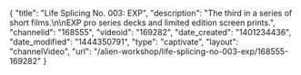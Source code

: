 {
    "title": "Life Splicing No. 003: EXP",
    "description": "The third in a series of short films.\n\nEXP pro series decks and limited edition screen prints.",
    "channelid": "168555",
    "videoid": "169282",
    "date_created": "1401234436",
    "date_modified": "1444350791",
    "type": "captivate",
    "layout": "channelVideo",
    "url": "\/alien-workshop\/life-splicing-no-003-exp\/168555-169282"
}